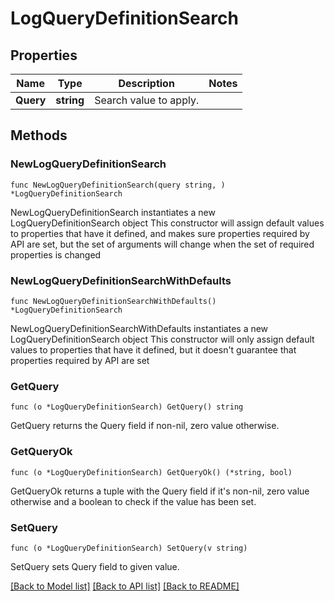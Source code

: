 # LogQueryDefinitionSearch

## Properties

Name | Type | Description | Notes
------------ | ------------- | ------------- | -------------
**Query** | **string** | Search value to apply. | 

## Methods

### NewLogQueryDefinitionSearch

`func NewLogQueryDefinitionSearch(query string, ) *LogQueryDefinitionSearch`

NewLogQueryDefinitionSearch instantiates a new LogQueryDefinitionSearch object
This constructor will assign default values to properties that have it defined,
and makes sure properties required by API are set, but the set of arguments
will change when the set of required properties is changed

### NewLogQueryDefinitionSearchWithDefaults

`func NewLogQueryDefinitionSearchWithDefaults() *LogQueryDefinitionSearch`

NewLogQueryDefinitionSearchWithDefaults instantiates a new LogQueryDefinitionSearch object
This constructor will only assign default values to properties that have it defined,
but it doesn't guarantee that properties required by API are set

### GetQuery

`func (o *LogQueryDefinitionSearch) GetQuery() string`

GetQuery returns the Query field if non-nil, zero value otherwise.

### GetQueryOk

`func (o *LogQueryDefinitionSearch) GetQueryOk() (*string, bool)`

GetQueryOk returns a tuple with the Query field if it's non-nil, zero value otherwise
and a boolean to check if the value has been set.

### SetQuery

`func (o *LogQueryDefinitionSearch) SetQuery(v string)`

SetQuery sets Query field to given value.



[[Back to Model list]](../README.md#documentation-for-models) [[Back to API list]](../README.md#documentation-for-api-endpoints) [[Back to README]](../README.md)


